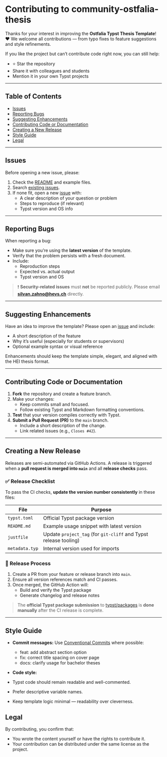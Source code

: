 # Contributing to community-ostfalia-thesis

Thanks for your interest in improving the **Ostfalia Typst Thesis Template**! ❤️
We welcome all contributions — from typo fixes to feature suggestions and style refinements.

If you like the project but can’t contribute code right now, you can still help:

- ⭐️ Star the repository
- Share it with colleagues and students
- Mention it in your own Typst projects

---

## Table of Contents

- [Issues](#issues)
- [Reporting Bugs](#reporting-bugs)
- [Suggesting Enhancements](#suggesting-enhancements)
- [Contributing Code or Documentation](#contributing-code-or-documentation)
- [Creating a New Release](#creating-a-new-release)
- [Style Guide](#style-guide)
- [Legal](#legal)

---

## Issues

Before opening a new issue, please:

1. Check the [README](https://github.com/shonk-software/community-ostfalia-thesis/blob/main/README.md) and example files.
2. Search [existing issues](https://github.com/shonk-software/community-ostfalia-thesis/issues).
3. If none fit, open a new [issue](https://github.com/shonk-software/community-ostfalia-thesis/issues/new) with:
   - A clear description of your question or problem
   - Steps to reproduce (if relevant)
   - Typst version and OS info

---

## Reporting Bugs

When reporting a bug:

- Make sure you’re using the **latest version** of the template.
- Verify that the problem persists with a fresh document.
- Include:
  - Reproduction steps
  - Expected vs. actual output
  - Typst version and OS

> ❗ **Security-related issues** must **not** be reported publicly.
> Please email **<silvan.zahno@hevs.ch>** directly.

---

## Suggesting Enhancements

Have an idea to improve the template?
Please open an [issue](https://github.com/shonk-software/community-ostfalia-thesis/issues/new) and include:

- A short description of the feature
- Why it’s useful (especially for students or supervisors)
- Optional example syntax or visual reference

Enhancements should keep the template simple, elegant, and aligned with the HEI thesis format.

---

## Contributing Code or Documentation

1. **Fork** the repository and create a feature branch.
2. Make your changes:
   - Keep commits small and focused.
   - Follow existing Typst and Markdown formatting conventions.
3. **Test** that your version compiles correctly with Typst.
4. **Submit a Pull Request (PR)** to the `main` branch.
   - Include a short description of the change.
   - Link related issues (e.g., `Closes #42`).

---

## Creating a New Release

Releases are semi-automated via GitHub Actions.
A release is triggered when a **pull request is merged into `main`** and all **release checks** pass.

### ✅ Release Checklist

To pass the CI checks, **update the version number consistently** in these files:

| File           | Purpose                                                          |
| -------------- | ---------------------------------------------------------------- |
| `typst.toml`   | Official Typst package version                                   |
| `README.md`    | Example usage snippet with latest version                        |
| `justfile`     | Update `project_tag` (for `git-cliff` and Typst release tooling) |
| `metadata.typ` | Internal version used for imports                                |

### 🚀 Release Process

1. Create a PR from your feature or release branch into `main`.
2. Ensure all version references match and CI passes.
3. Once merged, the GitHub Action will:
   - Build and verify the Typst package
   - Generate changelog and release notes

> The **official Typst package submission** to
> [typst/packages](https://github.com/typst/packages)
> is **done manually** after the CI release is complete.

---

## Style Guide

- **Commit messages:**
  Use [Conventional Commits](https://www.conventionalcommits.org/) where possible:
  - feat: add abstract section option
  - fix: correct title spacing on cover page
  - docs: clarify usage for bachelor theses

- **Code style:**
- Typst code should remain readable and well-commented.
- Prefer descriptive variable names.
- Keep template logic minimal — readability over cleverness.

## Legal

By contributing, you confirm that:

- You wrote the content yourself or have the rights to contribute it.
- Your contribution can be distributed under the same license as the project.
